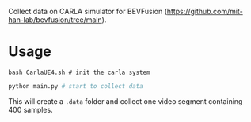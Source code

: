Collect data on CARLA simulator for BEVFusion (https://github.com/mit-han-lab/bevfusion/tree/main).

# Usage
```
bash CarlaUE4.sh # init the carla system
```

```bash
python main.py # start to collect data
```

This will create a `.data` folder and collect one video segment containing 400 samples.
